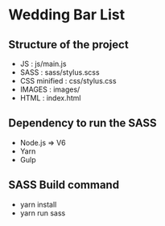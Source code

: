 # Wedding Bar List

## Structure of the project
- JS : js/main.js
- SASS : sass/stylus.scss
- CSS minified : css/stylus.css  
- IMAGES : images/
- HTML : index.html

## Dependency to run the SASS
- Node.js => V6
- Yarn
- Gulp

## SASS Build command
- yarn install
- yarn run sass
